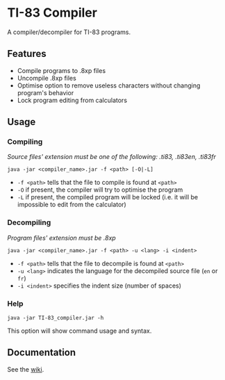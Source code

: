 # TI-83 Compiler
A compiler/decompiler for TI-83 programs.

## Features
- Compile programs to .8xp files
- Uncompile .8xp files
- Optimise option to remove useless characters without changing program's behavior
- Lock program editing from calculators

## Usage
### Compiling
*Source files' extension must be one of the following: .ti83, .ti83en, .ti83fr*

`java -jar <compiler_name>.jar -f <path> [-O|-L]`

- `-f <path>` tells that the file to compile is found at `<path>`
- `-O` if present, the compiler will try to optimise the program
- `-L` if present, the compiled program will be locked (i.e. it will be impossible to edit from the calculator)

### Decompiling
*Program files' extension must be .8xp*

`java -jar <compiler_name>.jar -f <path> -u <lang> -i <indent>`

- `-f <path>` tells that the file to decompile is found at `<path>`
- `-u <lang>` indicates the language for the decompiled source file (`en` or `fr`)
- `-i <indent>` specifies the indent size (number of spaces)

### Help
`java -jar TI-83_compiler.jar -h`

This option will show command usage and syntax.


## Documentation
See the [wiki](https://github.com/Darmo117/TI-83_Compiler/wiki).

